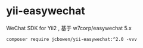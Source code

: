 # yii-easywechat

WeChat SDK for Yii2 , 基于 w7corp/easywechat 5.x

```shell
composer require jcbowen/yii-easywechat:^2.0 -vvv 
```

